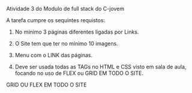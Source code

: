 Atividade 3 do Modulo de full stack do C-jovem

A tarefa cumpre os sequintes requistos: 

1) No mínimo 3 páginas diferentes ligadas por Links.

2) O Site tem que ter no mínimo 10 imagens.

3) Menu com o LINK das páginas.

4) Deve ser usada todas as TAGs no HTML e CSS visto em sala de aula, focando no uso de FLEX ou GRID EM TODO O SITE.

  GRID OU FLEX EM TODO O SITE
